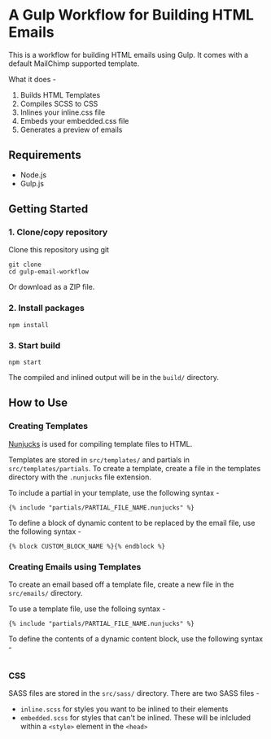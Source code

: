 # A Gulp Workflow for Building HTML Emails

This is a workflow for building HTML emails using Gulp. It comes with a default MailChimp supported template.

What it does -

1. Builds HTML Templates
2. Compiles SCSS to CSS
3. Inlines your inline.css file
4. Embeds your embedded.css file
5. Generates a preview of emails




## Requirements

- Node.js
- Gulp.js



## Getting Started


### 1. Clone/copy repository

Clone this repository using git

```
git clone 
cd gulp-email-workflow
```

Or download as a ZIP file.




### 2. Install packages

```
npm install
```


### 3. Start build

```
npm start
```

The compiled and inlined output will be in the `build/` directory.




## How to Use

### Creating Templates

[Nunjucks](https://mozilla.github.io/nunjucks/) is used for compiling template files to HTML.

Templates are stored in `src/templates/` and partials in `src/templates/partials`. To create a template, create a file in the templates directory with the `.nunjucks` file extension. 

To include a partial in your template, use the following syntax -


```
{% include "partials/PARTIAL_FILE_NAME.nunjucks" %}
```

To define a block of dynamic content to be replaced by the email file, use the following syntax -

```
{% block CUSTOM_BLOCK_NAME %}{% endblock %}
```


### Creating Emails using Templates

To create an email based off a template file, create a new file in the `src/emails/` directory.

To use a template file, use the folloing syntax -

```
{% include "partials/PARTIAL_FILE_NAME.nunjucks" %}
```

To define the contents of a dynamic content block, use the following syntax -

```
```


### CSS

SASS files are stored in the `src/sass/` directory. There are two SASS files -

- `inline.scss` for styles you want to be inlined to their elements
- `embedded.scss` for styles that can't be inlined. These will be inlcluded within a `<style>` element in the `<head>`










